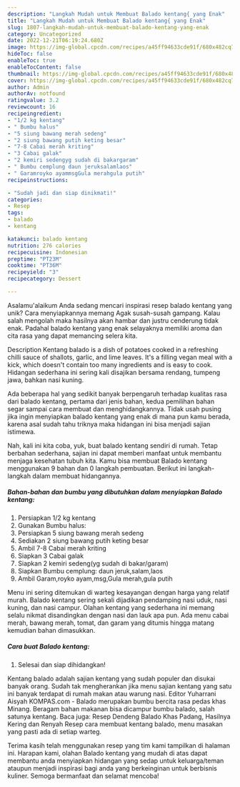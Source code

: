 ```yaml
---
description: "Langkah Mudah untuk Membuat Balado kentang{ yang Enak"
title: "Langkah Mudah untuk Membuat Balado kentang{ yang Enak"
slug: 1807-langkah-mudah-untuk-membuat-balado-kentang-yang-enak
category: Uncategorized
date: 2022-12-21T06:19:24.680Z
image: https://img-global.cpcdn.com/recipes/a45ff94633cde91f/680x482cq70/balado-kentang-foto-resep-utama.jpg
hideToc: false
enableToc: true
enableTocContent: false
thumbnail: https://img-global.cpcdn.com/recipes/a45ff94633cde91f/680x482cq70/balado-kentang-foto-resep-utama.jpg
cover: https://img-global.cpcdn.com/recipes/a45ff94633cde91f/680x482cq70/balado-kentang-foto-resep-utama.jpg
author: Admin
authorAv: notfound
ratingvalue: 3.2
reviewcount: 16
recipeingredient:
- "1/2 kg kentang"
- " Bumbu halus"
- "5 siung bawang merah sedeng"
- "2 siung bawang putih keting besar"
- "7-8 Cabai merah kriting"
- "3 Cabai galak"
- "2 kemiri sedengyg sudah di bakargaram"
- " Bumbu cemplung daun jeruksalamlaos"
- " Garamroyko ayammsgGula merahgula putih"
recipeinstructions:

- "Sudah jadi dan siap dinikmati!"
categories:
- Resep
tags:
- balado
- kentang

katakunci: balado kentang 
nutrition: 276 calories
recipecuisine: Indonesian
preptime: "PT23M"
cooktime: "PT36M"
recipeyield: "3"
recipecategory: Dessert

---
```



Asalamu'alaikum Anda sedang mencari inspirasi resep balado kentang yang unik? Cara menyiapkannya memang Agak susah-susah gampang. Kalau salah mengolah maka hasilnya akan hambar dan justru cenderung tidak enak. Padahal balado kentang yang enak selayaknya memiliki aroma dan cita rasa yang dapat memancing selera kita.


Description Kentang balado is a dish of potatoes cooked in a refreshing chilli sauce of shallots, garlic, and lime leaves. It&#39;s a filling vegan meal with a kick, which doesn&#39;t contain too many ingredients and is easy to cook. Hidangan sederhana ini sering kali disajikan bersama rendang, tumpeng jawa, bahkan nasi kuning.

Ada beberapa hal yang sedikit banyak berpengaruh terhadap kualitas rasa dari balado kentang, pertama dari jenis bahan, kedua pemilihan bahan segar sampai cara membuat dan menghidangkannya. Tidak usah pusing jika ingin menyiapkan balado kentang yang enak di mana pun kamu berada, karena asal sudah tahu triknya maka hidangan ini bisa menjadi sajian istimewa.


Nah, kali ini kita coba, yuk, buat balado kentang sendiri di rumah. Tetap berbahan sederhana, sajian ini dapat memberi manfaat untuk membantu menjaga kesehatan tubuh kita. Kamu bisa membuat Balado kentang menggunakan 9 bahan dan 0 langkah pembuatan. Berikut ini langkah-langkah dalam membuat hidangannya.

<!--inarticleads1-->

##### Bahan-bahan dan bumbu yang dibutuhkan dalam menyiapkan Balado kentang:

1. Persiapkan 1/2 kg kentang
1. Gunakan  Bumbu halus:
1. Persiapkan 5 siung bawang merah sedeng
1. Sediakan 2 siung bawang putih keting besar
1. Ambil 7-8 Cabai merah kriting
1. Siapkan 3 Cabai galak
1. Siapkan 2 kemiri sedeng(yg sudah di bakar/garam)
1. Siapkan  Bumbu cemplung: daun jeruk,salam,laos
1. Ambil  Garam,royko ayam,msg,Gula merah,gula putih


Menu ini sering ditemukan di warteg kesayangan dengan harga yang relatif murah. Balado kentang sering sekali dijadikan pendamping nasi uduk, nasi kuning, dan nasi campur. Olahan kentang yang sederhana ini memang selalu nikmat disandingkan dengan nasi dan lauk apa pun. Ada menu cabai merah, bawang merah, tomat, dan garam yang ditumis hingga matang kemudian bahan dimasukkan. 

<!--inarticleads2-->

##### Cara buat Balado kentang:


1. Selesai dan siap dihidangkan!

Kentang balado adalah sajian kentang yang sudah populer dan disukai banyak orang. Sudah tak mengherankan jika menu sajian kentang yang satu ini banyak terdapat di rumah makan atau warung nasi. Editor Yuharrani Aisyah KOMPAS.com - Balado merupakan bumbu bercita rasa pedas khas Minang. Beragam bahan makanan bisa dicampur bumbu balado, salah satunya kentang. Baca juga: Resep Dendeng Balado Khas Padang, Hasilnya Kering dan Renyah Resep cara membuat kentang balado, menu masakan yang pasti ada di setiap warteg. 

Terima kasih telah menggunakan resep yang tim kami tampilkan di halaman ini. Harapan kami, olahan Balado kentang yang mudah di atas dapat membantu anda menyiapkan hidangan yang sedap untuk keluarga/teman ataupun menjadi inspirasi bagi anda yang berkeinginan untuk berbisnis kuliner. Semoga bermanfaat dan selamat mencoba!

